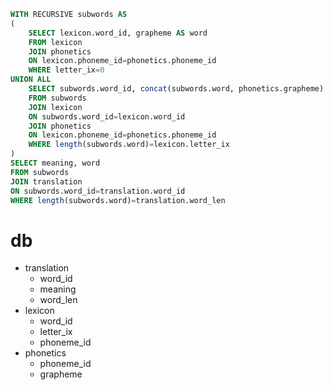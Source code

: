 ```sql
WITH RECURSIVE subwords AS
(
    SELECT lexicon.word_id, grapheme AS word
    FROM lexicon
    JOIN phonetics
    ON lexicon.phoneme_id=phonetics.phoneme_id
    WHERE letter_ix=0
UNION ALL
    SELECT subwords.word_id, concat(subwords.word, phonetics.grapheme) AS word
    FROM subwords
    JOIN lexicon
    ON subwords.word_id=lexicon.word_id
    JOIN phonetics
    ON lexicon.phoneme_id=phonetics.phoneme_id
    WHERE length(subwords.word)=lexicon.letter_ix
)
SELECT meaning, word
FROM subwords
JOIN translation
ON subwords.word_id=translation.word_id
WHERE length(subwords.word)=translation.word_len
```
# db
- translation
    - word_id
    - meaning
    - word_len
- lexicon
    - word_id
    - letter_ix
    - phoneme_id
- phonetics
    - phoneme_id
    - grapheme